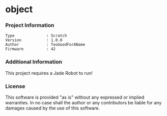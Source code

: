 object
================



### Project Information
```
Type              : Scratch
Version           : 1.0.0
Author            : TooGoodForAName
Firmware          : 42
```

### Additional Information
This project requires a Jade Robot to run!

### License
This software is provided "as is" without any expressed or implied warranties.  In no case shall the author or any contributors be liable for any damages caused by the use of this software.

